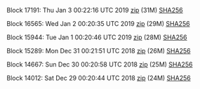Block 17191: Thu Jan  3 00:22:16 UTC 2019 [zip](https://dash-bootstrap.ams3.digitaloceanspaces.com/testnet/2019-01-03/bootstrap.dat.zip) (31M) [SHA256](https://dash-bootstrap.ams3.digitaloceanspaces.com/testnet/2019-01-03/sha256.txt)

Block 16565: Wed Jan  2 00:20:35 UTC 2019 [zip](https://dash-bootstrap.ams3.digitaloceanspaces.com/testnet/2019-01-02/bootstrap.dat.zip) (29M) [SHA256](https://dash-bootstrap.ams3.digitaloceanspaces.com/testnet/2019-01-02/sha256.txt)

Block 15944: Tue Jan  1 00:20:46 UTC 2019 [zip](https://dash-bootstrap.ams3.digitaloceanspaces.com/testnet/2019-01-01/bootstrap.dat.zip) (28M) [SHA256](https://dash-bootstrap.ams3.digitaloceanspaces.com/testnet/2019-01-01/sha256.txt)

Block 15289: Mon Dec 31 00:21:51 UTC 2018 [zip](https://dash-bootstrap.ams3.digitaloceanspaces.com/testnet/2018-12-31/bootstrap.dat.zip) (26M) [SHA256](https://dash-bootstrap.ams3.digitaloceanspaces.com/testnet/2018-12-31/sha256.txt)

Block 14667: Sun Dec 30 00:20:58 UTC 2018 [zip](https://dash-bootstrap.ams3.digitaloceanspaces.com/testnet/2018-12-30/bootstrap.dat.zip) (25M) [SHA256](https://dash-bootstrap.ams3.digitaloceanspaces.com/testnet/2018-12-30/sha256.txt)

Block 14012: Sat Dec 29 00:20:44 UTC 2018 [zip](https://dash-bootstrap.ams3.digitaloceanspaces.com/testnet/2018-12-29/bootstrap.dat.zip) (24M) [SHA256](https://dash-bootstrap.ams3.digitaloceanspaces.com/testnet/2018-12-29/sha256.txt)
